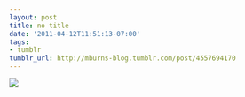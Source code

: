 ```yaml
---
layout: post
title: no title
date: '2011-04-12T11:51:13-07:00'
tags:
- tumblr
tumblr_url: http://mburns-blog.tumblr.com/post/4557694170
---
```

<img src="http://68.media.tumblr.com/tumblr_ljjz1dZkFa1qzt3z9o1_1280.gif"/>

